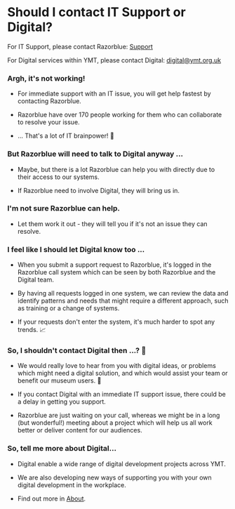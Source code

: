 # Should I contact IT Support or Digital?
For IT Support, please contact Razorblue: [Support](support/)

For Digital services within YMT, please contact Digital: digital@ymt.org.uk

### Argh, it's not working!
- For immediate support with an IT issue, you will get help fastest by contacting Razorblue.

- Razorblue have over 170 people working for them who can collaborate to resolve your issue.

- ... That's a lot of IT brainpower! 🧠

### But Razorblue will need to talk to Digital anyway ...
- Maybe, but there is a lot Razorblue can help you with directly due to their access to our systems.

- If Razorblue need to involve Digital, they will bring us in.

### I'm not sure Razorblue can help.
- Let them work it out - they will tell you if it's not an issue they can resolve.

### I feel like I should let Digital know too ...
- When you submit a support request to Razorblue, it's logged in the Razorblue call system which can be seen by both Razorblue and the Digital team.

- By having all requests logged in one system, we can review the data and identify patterns and needs that might require a different approach, such as training or a change of systems.

- If your requests don't enter the system, it's much harder to spot any trends. 📈

### So, I shouldn't contact Digital then ...? 🙁
- We would really love to hear from you with digital ideas, or problems which might need a digital solution, and which would assist your team or benefit our museum users. 🤩

- If you contact Digital with an immediate IT support issue, there could be a delay in getting you support.

- Razorblue are just waiting on your call, whereas we might be in a long (but wonderful!) meeting about a project which will help us all work better or deliver content for our audiences.


### So, tell me more about Digital...
- Digital enable a wide range of digital development projects across YMT.

- We are also developing new ways of supporting you with your own digital development in the workplace.

- Find out more in [About](about/).